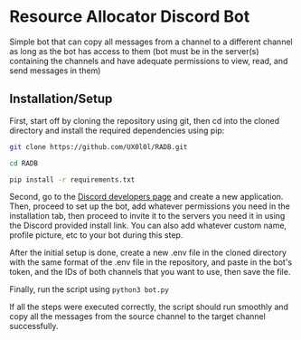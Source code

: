 # Resource Allocator Discord Bot
Simple bot that can copy all messages from a channel to a different channel as long as the bot has access to them (bot must be in the server(s) containing the channels and have adequate permissions to view, read, and send messages in them)

## Installation/Setup
First, start off by cloning the repository using git, then cd into the cloned directory and install the required dependencies using pip:

```bash
git clone https://github.com/UX0l0l/RADB.git

cd RADB

pip install -r requirements.txt
```

Second, go to the [Discord developers page](https://discord.com/developers/applications/) and create a new application. Then, proceed to set up the bot, add whatever permissions you need in the installation tab, then proceed to invite it to the servers you need it in using the Discord provided install link. You can also add whatever custom name, profile picture, etc to your bot during this step.

After the initial setup is done, create a new .env file in the cloned directory with the same format of the .env file in the repository, and paste in the bot's token, and the IDs of both channels that you want to use, then save the file.

Finally, run the script using `python3 bot.py`

If all the steps were executed correctly, the script should run smoothly and copy all the messages from the source channel to the target channel successfully.
